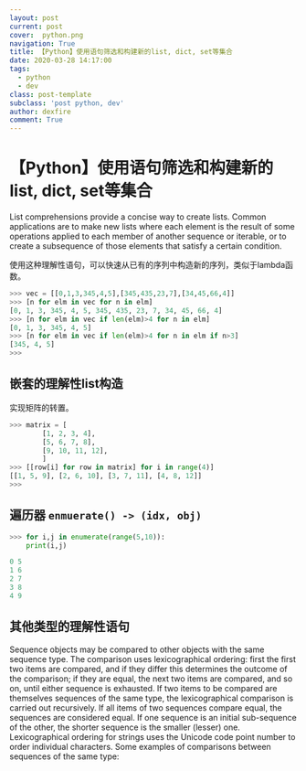 ```yaml
---
layout: post
current: post
cover:  python.png
navigation: True
title: 【Python】使用语句筛选和构建新的list, dict, set等集合
date: 2020-03-28 14:17:00
tags:
  - python
  - dev
class: post-template
subclass: 'post python, dev'
author: dexfire
comment: True
---
```


# 【Python】使用语句筛选和构建新的list, dict, set等集合

List comprehensions provide a concise way to create lists. Common applications are to make new lists where each element is the result of some operations applied to each member of another sequence or iterable, or to create a subsequence of those elements that satisfy a certain condition.

使用这种理解性语句，可以快速从已有的序列中构造新的序列，类似于lambda函数。


```python
>>> vec = [[0,1,3,345,4,5],[345,435,23,7],[34,45,66,4]]
>>> [n for elm in vec for n in elm]
[0, 1, 3, 345, 4, 5, 345, 435, 23, 7, 34, 45, 66, 4]
>>> [n for elm in vec if len(elm)>4 for n in elm]
[0, 1, 3, 345, 4, 5]
>>> [n for elm in vec if len(elm)>4 for n in elm if n>3]
[345, 4, 5]
>>> 
```

## 嵌套的理解性list构造

实现矩阵的转置。
```python
>>> matrix = [
        [1, 2, 3, 4],
        [5, 6, 7, 8],
        [9, 10, 11, 12],
        ]
>>> [[row[i] for row in matrix] for i in range(4)]
[[1, 5, 9], [2, 6, 10], [3, 7, 11], [4, 8, 12]]
>>> 
```

## 遍历器 `enmuerate() -> (idx, obj)`
```python
>>> for i,j in enumerate(range(5,10)):
	print(i,j)

0 5
1 6
2 7
3 8
4 9
```

## 其他类型的理解性语句

Sequence objects may be compared to other objects with the same sequence type. The comparison uses lexicographical ordering: first the first two items are compared, and if they differ this determines the outcome of the comparison; if they are equal, the next two items are compared, and so on, until either sequence is exhausted. If two items to be compared are themselves sequences of the same type, the lexicographical comparison is carried out recursively. If all items of two sequences compare equal, the sequences are considered equal. If one sequence is an initial sub-sequence of the other, the shorter sequence is the smaller (lesser) one. Lexicographical ordering for strings uses the Unicode code point number to order individual characters. Some examples of comparisons between sequences of the same type:
